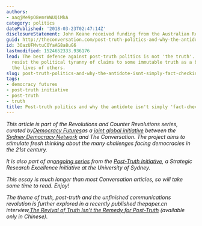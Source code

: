 ```yaml
---
authors:
- aaqjMe9pO8emsWWUQiMkA
category: politics
datePublished: '2018-03-23T02:47:14Z'
disclosureStatement: John Keane received funding from the Australian Research Council.
guid: http://theconversation.com/post-truth-politics-and-why-the-antidote-isnt-simply-fact-checking-and-truth-87364
id: 3OazUFMvtuCOYaAG8a8uG6
lastmodified: 1524652333.936176
lead: The best defence against post-truth politics is not 'the truth'. Democracy should
  resist the political tyranny of claims to some immutable truth as a basis for governing
  the lives of others.
slug: post-truth-politics-and-why-the-antidote-isnt-simply-fact-checking-and-truth
tags:
- democracy futures
- post-truth initiative
- post-truth
- truth
title: Post-truth politics and why the antidote isn't simply 'fact-checking' and truth
---
```

_This article is part of the Revolutions and Counter Revolutions series, curated by[Democracy Futures](https://theconversation.com/au/topics/democracy-futures)as a [joint global initiative](http://sydneydemocracynetwork.org/democracy-futures/) between the [Sydney Democracy Network](http://sydneydemocracynetwork.org/) and The Conversation. The project aims to stimulate fresh thinking about the many challenges facing democracies in the 21st century._

_It is also part of an[ongoing series](https://theconversation.com/au/topics/post-truth-initiative-38606) from the [Post-Truth Initiative](https://posttruthinitiative.org/), a Strategic Research Excellence Initiative at the University of Sydney._

_This essay is much longer than most Conversation articles, so will take some time to read. Enjoy!_


_The theme of truth, post-truth and the unfinished communications revolution is further explored in a recently published thepaper.cn interview,[The Revival of Truth Isn’t the Remedy for Post-Truth](http://www.thepaper.cn/newsDetail_forward_1910750) (available only in Chinese)._
